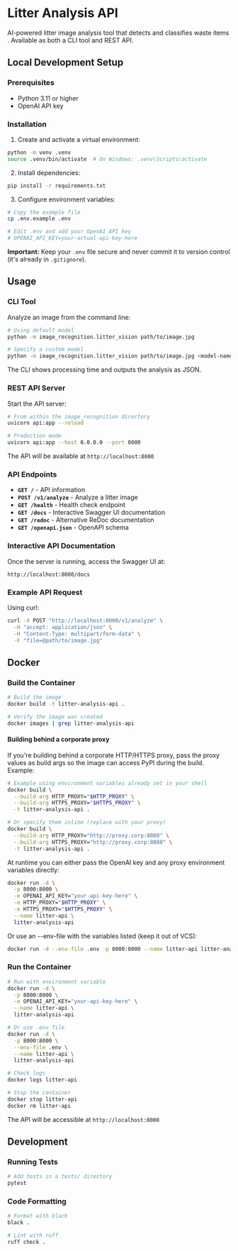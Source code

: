 # Litter Analysis API

AI-powered litter image analysis tool that detects and classifies waste items . Available as both a CLI tool and REST API.

## Local Development Setup

### Prerequisites

- Python 3.11 or higher
- OpenAI API key

### Installation

1. Create and activate a virtual environment:
```bash
python -m venv .venv
source .venv/bin/activate  # On Windows: .venv\Scripts\activate
```

2. Install dependencies:
```bash
pip install -r requirements.txt
```

3. Configure environment variables:
```bash
# Copy the example file
cp .env.example .env

# Edit .env and add your OpenAI API key
# OPENAI_API_KEY=your-actual-api-key-here
```

**Important:** Keep your `.env` file secure and never commit it to version control (it's already in `.gitignore`).

## Usage

### CLI Tool

Analyze an image from the command line:

```bash
# Using default model
python -m image_recognition.litter_vision path/to/image.jpg

# Specify a custom model
python -m image_recognition.litter_vision path/to/image.jpg <model-name>
```

The CLI shows processing time and outputs the analysis as JSON.


### REST API Server

Start the API server:

```bash
# From within the image_recognition directory
uvicorn api:app --reload

# Production mode
uvicorn api:app --host 0.0.0.0 --port 8000
```

The API will be available at `http://localhost:8000`

### API Endpoints

- **`GET /`** - API information
- **`POST /v1/analyze`** - Analyze a litter image
- **`GET /health`** - Health check endpoint
- **`GET /docs`** - Interactive Swagger UI documentation
- **`GET /redoc`** - Alternative ReDoc documentation
- **`GET /openapi.json`** - OpenAPI schema

### Interactive API Documentation

Once the server is running, access the Swagger UI at:
```
http://localhost:8000/docs
```

### Example API Request

Using curl:
```bash
curl -X POST "http://localhost:8000/v1/analyze" \
  -H "accept: application/json" \
  -H "Content-Type: multipart/form-data" \
  -F "file=@path/to/image.jpg"
```

## Docker

### Build the Container

```bash
# Build the image
docker build -t litter-analysis-api .

# Verify the image was created
docker images | grep litter-analysis-api
```

#### Building behind a corporate proxy

If you're building behind a corporate HTTP/HTTPS proxy, pass the proxy values as build args so the image can access PyPI during the build. Example:

```bash
# Example using environment variables already set in your shell
docker build \
  --build-arg HTTP_PROXY="$HTTP_PROXY" \
  --build-arg HTTPS_PROXY="$HTTPS_PROXY" \
  -t litter-analysis-api .

# Or specify them inline (replace with your proxy)
docker build \
  --build-arg HTTP_PROXY="http://proxy.corp:8080" \
  --build-arg HTTPS_PROXY="http://proxy.corp:8080" \
  -t litter-analysis-api .
```

At runtime you can either pass the OpenAI key and any proxy environment variables directly:

```bash
docker run -d \
  -p 8000:8000 \
  -e OPENAI_API_KEY="your-api-key-here" \
  -e HTTP_PROXY="$HTTP_PROXY" \
  -e HTTPS_PROXY="$HTTPS_PROXY" \
  --name litter-api \
  litter-analysis-api
```

Or use an --env-file with the variables listed (keep it out of VCS):

```bash
docker run -d --env-file .env -p 8000:8000 --name litter-api litter-analysis-api
```

### Run the Container

```bash
# Run with environment variable
docker run -d \
  -p 8000:8000 \
  -e OPENAI_API_KEY="your-api-key-here" \
  --name litter-api \
  litter-analysis-api

# Or use .env file
docker run -d \
  -p 8000:8000 \
  --env-file .env \
  --name litter-api \
  litter-analysis-api

# Check logs
docker logs litter-api

# Stop the container
docker stop litter-api
docker rm litter-api
```

The API will be accessible at `http://localhost:8000`

## Development

### Running Tests

```bash
# Add tests in a tests/ directory
pytest
```

### Code Formatting

```bash
# Format with black
black .

# Lint with ruff
ruff check .
```
